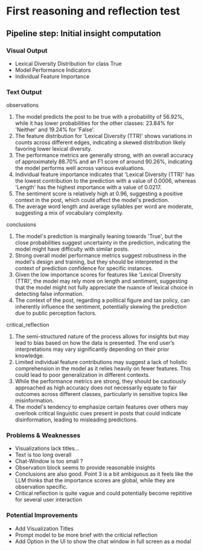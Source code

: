 # First reasoning and reflection test

## Pipeline step: Initial insight computation

### Visual Output

- Lexical Diversity Distribution for class True
- Model Performance Indicators
- Individual Feature Importance

### Text Output

observations 

1. The model predicts the post to be true with a probability of 56.92%, while it has lower probabilities for the other classes: 23.84% for 'Neither' and 19.24% for 'False'. 
2. The feature distribution for 'Lexical Diversity (TTR)' shows variations in counts across different edges, indicating a skewed distribution likely favoring lower lexical diversity. 
3. The performance metrics are generally strong, with an overall accuracy of approximately 88.70% and an F1 score of around 90.26%, indicating the model performs well across various evaluations. 
4. Individual feature importance indicates that 'Lexical Diversity (TTR)' has the lowest contribution to the prediction with a value of 0.0006, whereas 'Length' has the highest importance with a value of 0.0217. 
5. The sentiment score is relatively high at 0.96, suggesting a positive context in the post, which could affect the model's prediction. 
6. The average word length and average syllables per word are moderate, suggesting a mix of vocabulary complexity.

conclusions 

1. The model's prediction is marginally leaning towards 'True', but the close probabilities suggest uncertainty in the prediction, indicating the model might have difficulty with similar posts. 
2. Strong overall model performance metrics suggest robustness in the model's design and training, but they should be interpreted in the context of prediction confidence for specific instances. 
3. Given the low importance scores for features like 'Lexical Diversity (TTR)', the model may rely more on length and sentiment, suggesting that the model might not fully appreciate the nuance of lexical choice in detecting false information. 
4. The context of the post, regarding a political figure and tax policy, can inherently influence the sentiment, potentially skewing the prediction due to public perception factors.

critical_reflection 
1. The semi-structured nature of the process allows for insights but may lead to bias based on how the data is presented. The end user’s interpretations may vary significantly depending on their prior knowledge. 
2. Limited individual feature contributions may suggest a lack of holistic comprehension in the model as it relies heavily on fewer features. This could lead to poor generalization in different contexts. 
3. While the performance metrics are strong, they should be cautiously approached as high accuracy does not necessarily equate to fair outcomes across different classes, particularly in sensitive topics like misinformation. 
4. The model's tendency to emphasize certain features over others may overlook critical linguistic cues present in posts that could indicate disinformation, leading to misleading predictions.

### Problems & Weaknesses

- Visualizations lack titles...
- Text is too long overall
- Chat-Window is too small ?
- Observation block seems to provide reasonable insights
- Conclusions are also good. Point 3 is a bit ambiguous as it feels like the LLM thinks that the importance scores are global, while they are observation specific.
- Critical reflection is quite vague and could potentially become repititive for several user interaction

### Potential Improvements

- Add Visualization Titles
- Prompt model to be more brief with the criticial reflection
- Add Option in the UI to show the chat window in full screen as a modal

